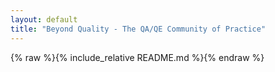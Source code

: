 ```yaml
---
layout: default
title: "Beyond Quality - The QA/QE Community of Practice"
---
```


{% raw %}{% include_relative README.md %}{% endraw %}
